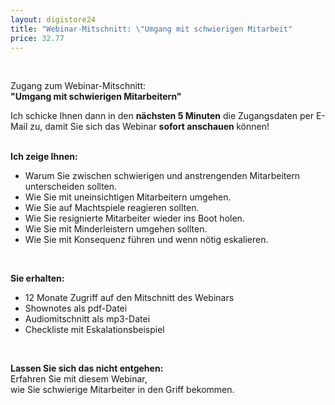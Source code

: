 ```yaml
---
layout: digistore24
title: "Webinar-Mitschnitt: \"Umgang mit schwierigen Mitarbeit"
price: 32.77
---
```

<p>&#xA0;</p>
<p>Zugang zum Webinar-Mitschnitt: <br><strong>&quot;Umgang mit schwierigen Mitarbeitern&quot;</strong></p>
<p>Ich schicke Ihnen dann in den <strong>n&#xE4;chsten 5 Minuten</strong>&#xA0;die Zugangsdaten per E-Mail zu, damit Sie sich das Webinar&#xA0;<strong>sofort anschauen </strong>k&#xF6;nnen!&#xA0;</p>
<p><br><strong>Ich zeige Ihnen:</strong></p>
<ul><li>Warum Sie zwischen schwierigen und anstrengenden Mitarbeitern unterscheiden sollten.</li>
<li>Wie Sie mit uneinsichtigen Mitarbeitern umgehen.</li>
<li>Wie Sie auf Machtspiele reagieren sollten.</li>
<li>Wie Sie resignierte Mitarbeiter wieder ins Boot holen.</li>
<li>Wie Sie mit Minderleistern umgehen sollten.</li>
<li>Wie Sie mit Konsequenz f&#xFC;hren und wenn n&#xF6;tig eskalieren.</li>
</ul><p>&#xA0;</p>
<p><strong>Sie erhalten:</strong></p>
<ul><li>12 Monate Zugriff auf den Mitschnitt des Webinars</li>
<li>Shownotes als pdf-Datei</li>
<li>Audiomitschnitt als mp3-Datei</li>
<li>Checkliste mit Eskalationsbeispiel</li>
</ul><p>&#xA0;</p>
<p><strong>Lassen Sie sich das nicht entgehen:</strong><br>Erfahren Sie mit diesem Webinar, <br>wie Sie schwierige Mitarbeiter in den Griff bekommen.</p>
<p>&#xA0;</p>